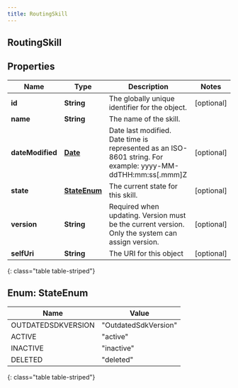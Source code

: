 ```yaml
---
title: RoutingSkill
---
```


## RoutingSkill

## Properties

| Name             | Type                                     | Description                                                                                                 | Notes      |
| ---------------- | ---------------------------------------- | ----------------------------------------------------------------------------------------------------------- | ---------- |
| **id**           | <!----><!---->**String**<!---->          | The globally unique identifier for the object.                                                              | [optional] |
| **name**         | <!----><!---->**String**<!---->          | The name of the skill.                                                                                      |            |
| **dateModified** | <!----><!---->[**Date**](Date.md)<!----> | Date last modified. Date time is represented as an ISO-8601 string. For example: yyyy-MM-ddTHH:mm:ss[.mmm]Z | [optional] |
| **state**        | [**StateEnum**](#StateEnum)<!---->       | The current state for this skill.                                                                           | [optional] |
| **version**      | <!----><!---->**String**<!---->          | Required when updating. Version must be the current version. Only the system can assign version.            | [optional] |
| **selfUri**      | <!----><!---->**String**<!---->          | The URI for this object                                                                                     | [optional] |

{: class="table table-striped"}

<a name="StateEnum"></a>

## Enum: StateEnum

| Name               | Value                          |
| ------------------ | ------------------------------ |
| OUTDATEDSDKVERSION | &quot;OutdatedSdkVersion&quot; |
| ACTIVE             | &quot;active&quot;             |
| INACTIVE           | &quot;inactive&quot;           |
| DELETED            | &quot;deleted&quot;            |

{: class="table table-striped"}
